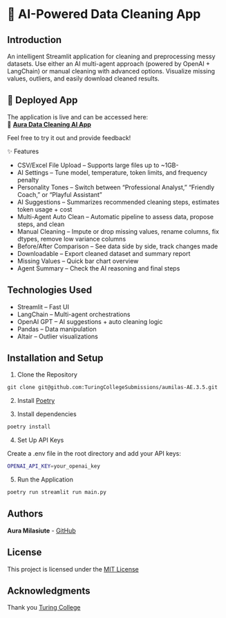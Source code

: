 # 🧼 AI-Powered Data Cleaning App

## Introduction

An intelligent Streamlit application for cleaning and preprocessing messy datasets. Use either an AI multi-agent approach (powered by OpenAI + LangChain) or manual cleaning with advanced options. Visualize missing values, outliers, and easily download cleaned results.

## 🚀 Deployed App
The application is live and can be accessed here:  
🔗 **[Aura Data Cleaning AI App](https://auraagent.streamlit.app)**  

Feel free to try it out and provide feedback!

✨ Features

- CSV/Excel File Upload – Supports large files up to ~1GB-
- AI Settings – Tune model, temperature, token limits, and frequency penalty
- Personality Tones – Switch between “Professional Analyst,” “Friendly Coach,” or “Playful Assistant”
- AI Suggestions – Summarizes recommended cleaning steps, estimates token usage + cost
- Multi-Agent Auto Clean – Automatic pipeline to assess data, propose steps, and clean
- Manual Cleaning – Impute or drop missing values, rename columns, fix dtypes, remove low variance columns
- Before/After Comparison – See data side by side, track changes made
- Downloadable – Export cleaned dataset and summary report
- Missing Values – Quick bar chart overview
- Agent Summary – Check the AI reasoning and final steps

## Technologies Used

- Streamlit – Fast UI
- LangChain – Multi-agent orchestrations
- OpenAI GPT – AI suggestions + auto cleaning logic
- Pandas – Data manipulation
- Altair – Outlier visualizations

## Installation and Setup

1. Clone the Repository

```markdown
git clone git@github.com:TuringCollegeSubmissions/aumilas-AE.3.5.git
```

2. Install [Poetry](https://python-poetry.org/docs/#installation)

3. Install dependencies

```markdown
poetry install
```

4. Set Up API Keys

Create a .env file in the root directory and add your API keys:

```bash
OPENAI_API_KEY=your_openai_key
```

5. Run the Application

```markdown
poetry run streamlit run main.py
```

## Authors

**Aura Milasiute** - [GitHub](https://github.com/auramila)

## License

This project is licensed under the [MIT License](https://choosealicense.com/licenses/mit/)

## Acknowledgments

Thank you [Turing College](https://www.turingcollege.com)
